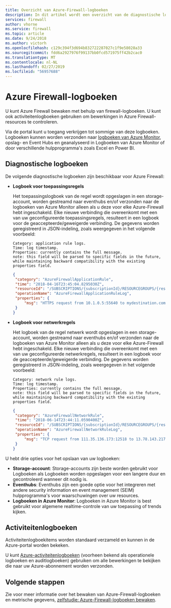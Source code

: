 ```yaml
---
title: Overzicht van Azure-Firewall-logboeken
description: In dit artikel wordt een overzicht van de diagnostische logboeken van de Firewall van Azure.
services: firewall
author: vhorne
ms.service: firewall
ms.topic: article
ms.date: 9/24/2018
ms.author: victorh
ms.openlocfilehash: c129c394f3d694b832722287027c1f9e58028a33
ms.sourcegitcommit: fdd6a2927976f99137bb0fcd571975ff42b2cac0
ms.translationtype: MT
ms.contentlocale: nl-NL
ms.lasthandoff: 02/27/2019
ms.locfileid: "56957688"
---
```

# <a name="azure-firewall-logs"></a>Azure Firewall-logboeken

U kunt Azure Firewall bewaken met behulp van firewall-logboeken. U kunt ook activiteitenlogboeken gebruiken om bewerkingen in Azure Firewall-resources te controleren.

Via de portal kunt u toegang verkrijgen tot sommige van deze logboeken. Logboeken kunnen worden verzonden naar [logboeken van Azure Monitor](../azure-monitor/insights/azure-networking-analytics.md), opslag- en Event Hubs en geanalyseerd in Logboeken van Azure Monitor of door verschillende hulpprogramma's zoals Excel en Power BI.

## <a name="diagnostic-logs"></a>Diagnostische logboeken

 De volgende diagnostische logboeken zijn beschikbaar voor Azure Firewall:

* **Logboek voor toepassingsregels**

   Het toepassingslogboek van de regel wordt opgeslagen in een storage-account, worden gestreamd naar eventhubs en/of verzonden naar de logboeken van Azure Monitor alleen als u deze voor elke Azure-Firewall hebt ingeschakeld. Elke nieuwe verbinding die overeenkomt met een van uw geconfigureerde toepassingsregels, resulteert in een logboek voor de geaccepteerde/geweigerde verbinding. De gegevens worden geregistreerd in JSON-indeling, zoals weergegeven in het volgende voorbeeld:

   ```
   Category: application rule logs.
   Time: log timestamp.
   Properties: currently contains the full message. 
   note: this field will be parsed to specific fields in the future, while maintaining backward compatibility with the existing properties field.
   ```

   ```json
   {
    "category": "AzureFirewallApplicationRule",
    "time": "2018-04-16T23:45:04.8295030Z",
    "resourceId": "/SUBSCRIPTIONS/{subscriptionId}/RESOURCEGROUPS/{resourceGroupName}/PROVIDERS/MICROSOFT.NETWORK/AZUREFIREWALLS/{resourceName}",
    "operationName": "AzureFirewallApplicationRuleLog",
    "properties": {
        "msg": "HTTPS request from 10.1.0.5:55640 to mydestination.com:443. Action: Allow. Rule Collection: collection1000. Rule: rule1002"
    }
   }
   ```

* **Logboek voor netwerkregels**

   Het logboek van de regel netwerk wordt opgeslagen in een storage-account, worden gestreamd naar eventhubs en/of verzonden naar de logboeken van Azure Monitor alleen als u deze voor elke Azure-Firewall hebt ingeschakeld. Elke nieuwe verbinding die overeenkomt met een van uw geconfigureerde netwerkregels, resulteert in een logboek voor de geaccepteerde/geweigerde verbinding. De gegevens worden geregistreerd in JSON-indeling, zoals weergegeven in het volgende voorbeeld:

   ```
   Category: network rule logs.
   Time: log timestamp.
   Properties: currently contains the full message. 
   note: this field will be parsed to specific fields in the future, while maintaining backward compatibility with the existing properties field.
   ```

   ```json
  {
    "category": "AzureFirewallNetworkRule",
    "time": "2018-06-14T23:44:11.0590400Z",
    "resourceId": "/SUBSCRIPTIONS/{subscriptionId}/RESOURCEGROUPS/{resourceGroupName}/PROVIDERS/MICROSOFT.NETWORK/AZUREFIREWALLS/{resourceName}",
    "operationName": "AzureFirewallNetworkRuleLog",
    "properties": {
        "msg": "TCP request from 111.35.136.173:12518 to 13.78.143.217:2323. Action: Deny"
    }
   }

   ```

U hebt drie opties voor het opslaan van uw logboeken:

* **Storage-account**: Storage-accounts zijn beste worden gebruikt voor Logboeken als Logboeken worden opgeslagen voor een langere duur en gecontroleerd wanneer dit nodig is.
* **Eventhubs**: Eventhubs zijn een goede optie voor het integreren met andere security information en event management (SEIM) hulpprogramma's voor waarschuwingen over uw resources.
* **Logboeken in Azure Monitor**: Logboeken in Azure Monitor is best gebruikt voor algemene realtime-controle van uw toepassing of trends kijken.

## <a name="activity-logs"></a>Activiteitenlogboeken

   Activiteitenlogboekitems worden standaard verzameld en kunnen in de Azure-portal worden bekeken.

   U kunt [Azure-activiteitenlogboeken](../azure-resource-manager/resource-group-audit.md) (voorheen bekend als operationele logboeken en auditlogboeken) gebruiken om alle bewerkingen te bekijken die naar uw Azure-abonnement worden verzonden.


## <a name="next-steps"></a>Volgende stappen

Zie voor meer informatie over het bewaken van Azure-Firewall-logboeken en metrische gegevens, [zelfstudie: Azure-Firewall-logboeken bewaken](tutorial-diagnostics.md).